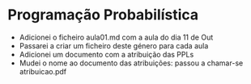 # Programação Probabilística

- Adicionei o ficheiro aula01.md com a aula do dia 11 de Out
- Passarei a criar um ficheiro deste género para cada aula
- Adicionei um documento com a atribuição das PPLs
- Mudei o nome ao documento das atribuições: passou a chamar-se atribuicao.pdf
